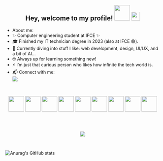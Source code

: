 <h2 align="center">
  Hey, welcome to my profile!
  <img src="https://media.giphy.com/media/mGcNjsfWAjY5AEZNw6/giphy.gif" width="50px" height="50px">  <img src="https://media.giphy.com/media/hvRJCLFzcasrR4ia7z/giphy.gif" width="28">
</h2>

- About me:
- ✨ Computer engineering student at IFCE ✨
- 🎓  Finished my IT technician degree in 2023 (also at IFCE 😅).
- 👯  Currently diving into stuff I like: web development, design, UI/UX, and a bit of AI...
- 🤓 Always up for learning something new!
- ⚡ I’m just that curious person who likes how infinite the tech world is.
- 📬 Connect with me:   <br/> <a href = "https://www.linkedin.com/in/giovana-joice-2915831b9/"><img src="https://img.icons8.com/fluent/48/000000/linkedin.png"/></a>

 <br/>

  <p align="center">
    <img width="50px" src="https://cdn.jsdelivr.net/gh/devicons/devicon@latest/icons/react/react-original.svg" />
    <img width="50px" src="https://cdn.jsdelivr.net/gh/devicons/devicon@latest/icons/bootstrap/bootstrap-original.svg" />
    <img width="50px" src="https://cdn.jsdelivr.net/gh/devicons/devicon@latest/icons/javascript/javascript-original.svg" />
    <img width="50px" src="https://cdn.jsdelivr.net/gh/devicons/devicon@latest/icons/html5/html5-original.svg" />  
    <img width="50px" src="https://cdn.jsdelivr.net/gh/devicons/devicon@latest/icons/css3/css3-original.svg" />
    <img width="50px" src="https://cdn.jsdelivr.net/gh/devicons/devicon@latest/icons/c/c-original.svg" />
    <img width="50px" src="https://cdn.jsdelivr.net/gh/devicons/devicon@latest/icons/github/github-original.svg" />    
    <img width="50px" src="https://cdn.jsdelivr.net/gh/devicons/devicon@latest/icons/tailwindcss/tailwindcss-original.svg" />
    <img width="50px" src="https://cdn.jsdelivr.net/gh/devicons/devicon@latest/icons/vscode/vscode-original.svg" />
  
  <br/> <br/>
 
 <p align="center">    
  <!-- <p align="center"> -->
  <a href="https://github.com/anuraghazra/github-readme-stats"><img align="center" src="https://github-readme-stats.zohan.tech/api/top-langs/?username=GiovanaJoice&layout=compact&hide_border=true&theme=jolly" /></a>    
</p>

 <br/>

 ![Anurag's GitHub stats](https://github-readme-stats.vercel.app/api?username=GiovanaJoice&show_icons=true&theme=jolly) 

 <br/>
<!-- […]
![snake gif](https://github.com/GiovanaJoice/GiovanaJoice/blob/output/github-contribution-grid-snake.svg)

[(![readme](https://github-readme-stats.vercel.app/api/pin/?username=GiovanaJoice&repo=GiovanaJoice&theme=react)](https://github.com/GiovanaJoice/GiovanaJoice)
 -->
